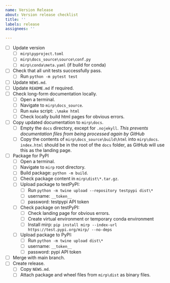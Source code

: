 ```yaml
---
name: Version Release
about: Version release checklist
title: ''
labels: release
assignees: ''

---
```


- [ ] Update version
  - [ ] `mirp\pyproject.toml`
  - [ ] `mirp\docs_source\source\conf.py`
  - [ ] `mirp\conda\meta.yaml` (if build for conda)
- [ ] Check that all unit tests successfully pass.
  - [ ] Run `python -m pytest test`
- [ ] Update `NEWS.md`.
- [ ] Update `README.md` if required.
- [ ] Check long-form documentation locally.
  - [ ] Open a terminal.
  - [ ] Navigate to `mirp\docs_source`.
  - [ ] Run `make` script: `.\make html`
  - [ ] Check locally build html pages for obvious errors.
- [ ] Copy updated documentation to `mirp\docs`.
  - [ ] Empty the `docs` directory, except for `.nojekyll`. *This prevents documentation files from being processed again by GitHub*
  - [ ] Copy the contents of `mirp\docs_source\build\html` into `mirp\docs`. `index.html` should be in the root of the `docs` folder, as GitHub will use this as the landing page.
- [ ] Package for PyPI
  - [ ] Open a terminal.
  - [ ] Navigate to `mirp` root directory.
  - [ ] Build package: `python -m build`.
  - [ ] Check package content in `mirp\dist\*.tar.gz`.
  - [ ] Upload package to testPyPI:
    - [ ] Run `python -m twine upload --repository testpypi dist\*`
	- [ ] username: `__token__`
	- [ ] password: testpypi API token
  - [ ] Check package on testPyPI:
	- [ ] Check landing page for obvious errors.
	- [ ] Create virtual environment or temporary conda environment
	- [ ] Install mirp: `pip install mirp --index-url https://test.pypi.org/mirp/ --no-deps`
  - [ ] Upload package to PyPI:
    - [ ] Run `python -m twine upload dist\*`
	- [ ] username: `__token__`
	- [ ] password: pypi API token
- [ ] Merge with main branch.
- [ ] Create release.
  - [ ] Copy `NEWS.md`.
  - [ ] Attach package and wheel files from `mirp\dist` as binary files.
